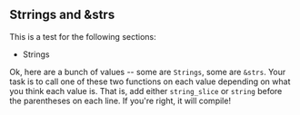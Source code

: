 ## Strrings and &strs

This is a test for the following sections:
* Strings

Ok, here are a bunch of values -- some are `Strings`, some are `&strs`.
Your task is to call one of these two functions on each value depending on what you think each value is.
That is, add either `string_slice` or `string` before the parentheses on each line.
If you're right, it will compile!
